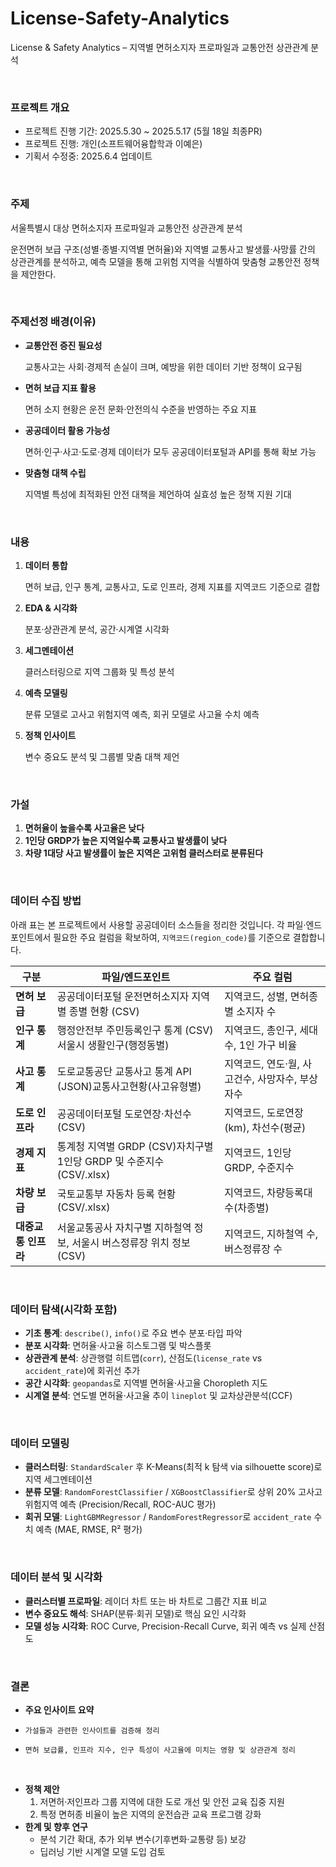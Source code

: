 
# License-Safety-Analytics
License &amp; Safety Analytics – 지역별 면허소지자 프로파일과 교통안전 상관관계 분석

</br>

### 프로젝트 개요
- 프로젝트 진행 기간: 2025.5.30 ~ 2025.5.17 (5월 18일 최종PR)
- 프로젝트 진행: 개인(소프트웨어융합학과 이예은)
- 기획서 수정중: 2025.6.4 업데이트

</br>

### 주제

서울특별시 대상 면허소지자 프로파일과 교통안전 상관관계 분석

운전면허 보급 구조(성별·종별·지역별 면허율)와 지역별 교통사고 발생률·사망률 간의 상관관계를 분석하고, 예측 모델을 통해 고위험 지역을 식별하여 맞춤형 교통안전 정책을 제안한다.

</br>

### 주제선정 배경(이유)

- **교통안전 증진 필요성**
    
    교통사고는 사회·경제적 손실이 크며, 예방을 위한 데이터 기반 정책이 요구됨
    
- **면허 보급 지표 활용**
    
    면허 소지 현황은 운전 문화·안전의식 수준을 반영하는 주요 지표
    
- **공공데이터 활용 가능성**
    
    면허·인구·사고·도로·경제 데이터가 모두 공공데이터포털과 API를 통해 확보 가능
    
- **맞춤형 대책 수립**
    
    지역별 특성에 최적화된 안전 대책을 제언하여 실효성 높은 정책 지원 기대

</br>
    

### 내용

1. **데이터 통합**
    
    면허 보급, 인구 통계, 교통사고, 도로 인프라, 경제 지표를 지역코드 기준으로 결합
    
2. **EDA & 시각화**
    
    분포·상관관계 분석, 공간·시계열 시각화
    
3. **세그멘테이션**
    
    클러스터링으로 지역 그룹화 및 특성 분석
    
4. **예측 모델링**
    
    분류 모델로 고사고 위험지역 예측, 회귀 모델로 사고율 수치 예측
    
5. **정책 인사이트**
    
    변수 중요도 분석 및 그룹별 맞춤 대책 제언

</br>

### 가설

1. **면허율이 높을수록 사고율은 낮다**
2. **1인당 GRDP가 높은 지역일수록 교통사고 발생률이 낮다**
3. **차량 1대당 사고 발생률이 높은 지역은 고위험 클러스터로 분류된다**

</br>

### 데이터 수집 방법

아래 표는 본 프로젝트에서 사용할 공공데이터 소스들을 정리한 것입니다. 각 파일·엔드포인트에서 필요한 주요 컬럼을 확보하여, `지역코드(region_code)`를 기준으로 결합합니다.

| 구분 | 파일/엔드포인트 | 주요 컬럼 |
| --- | --- | --- |
| **면허 보급** | 공공데이터포털 운전면허소지자 지역별 종별 현황 (CSV) | 지역코드, 성별, 면허종별 소지자 수 |
| **인구 통계** | 행정안전부 주민등록인구 통계 (CSV)서울시 생활인구(행정동별) | 지역코드, 총인구, 세대수, 1인 가구 비율 |
| **사고 통계** | 도로교통공단 교통사고 통계 API (JSON)교통사고현황(사고유형별) | 지역코드, 연도·월, 사고건수, 사망자수, 부상자수 |
| **도로 인프라** | 공공데이터포털 도로연장·차선수 (CSV) | 지역코드, 도로연장(km), 차선수(평균) |
| **경제 지표** | 통계청 지역별 GRDP (CSV)자치구별 1인당 GRDP 및 수준지수 (CSV/.xlsx) | 지역코드, 1인당 GRDP, 수준지수 |
| **차량 보급** | 국토교통부 자동차 등록 현황 (CSV/.xlsx) | 지역코드, 차량등록대수(차종별) |
| **대중교통 인프라** | 서울교통공사 자치구별 지하철역 정보, 서울시 버스정류장 위치 정보 (CSV) | 지역코드, 지하철역 수, 버스정류장 수 |

</br>

### 데이터 탐색(시각화 포함)

- **기초 통계**: `describe()`, `info()`로 주요 변수 분포·타입 파악
- **분포 시각화**: 면허율·사고율 히스토그램 및 박스플롯
- **상관관계 분석**: 상관행렬 히트맵(`corr`), 산점도(`license_rate` vs `accident_rate`)에 회귀선 추가
- **공간 시각화**: `geopandas`로 지역별 면허율·사고율 Choropleth 지도
- **시계열 분석**: 연도별 면허율·사고율 추이 `lineplot` 및 교차상관분석(CCF)

</br>

### 데이터 모델링

- **클러스터링**: `StandardScaler` 후 K-Means(최적 k 탐색 via silhouette score)로 지역 세그멘테이션
- **분류 모델**: `RandomForestClassifier` / `XGBoostClassifier`로 상위 20% 고사고 위험지역 예측 (Precision/Recall, ROC-AUC 평가)
- **회귀 모델**: `LightGBMRegressor` / `RandomForestRegressor`로 `accident_rate` 수치 예측 (MAE, RMSE, R² 평가)

</br>

### 데이터 분석 및 시각화

- **클러스터별 프로파일**: 레이더 차트 또는 바 차트로 그룹간 지표 비교
- **변수 중요도 해석**: SHAP(분류·회귀 모델)로 핵심 요인 시각화
- **모델 성능 시각화**: ROC Curve, Precision-Recall Curve, 회귀 예측 vs 실제 산점도

</br>

### 결론

- **주요 인사이트 요약**
-     가설들과 관련한 인사이트를 검증해 정리
-     면허 보급률, 인프라 지수, 인구 특성이 사고율에 미치는 영향 및 상관관계 정리

</br>

- **정책 제안**
    1. 저면허·저인프라 그룹 지역에 대한 도로 개선 및 안전 교육 집중 지원
    2. 특정 면허종 비율이 높은 지역의 운전습관 교육 프로그램 강화
- **한계 및 향후 연구**
    - 분석 기간 확대, 추가 외부 변수(기후변화·교통량 등) 보강
    - 딥러닝 기반 시계열 모델 도입 검토
 
</br>
